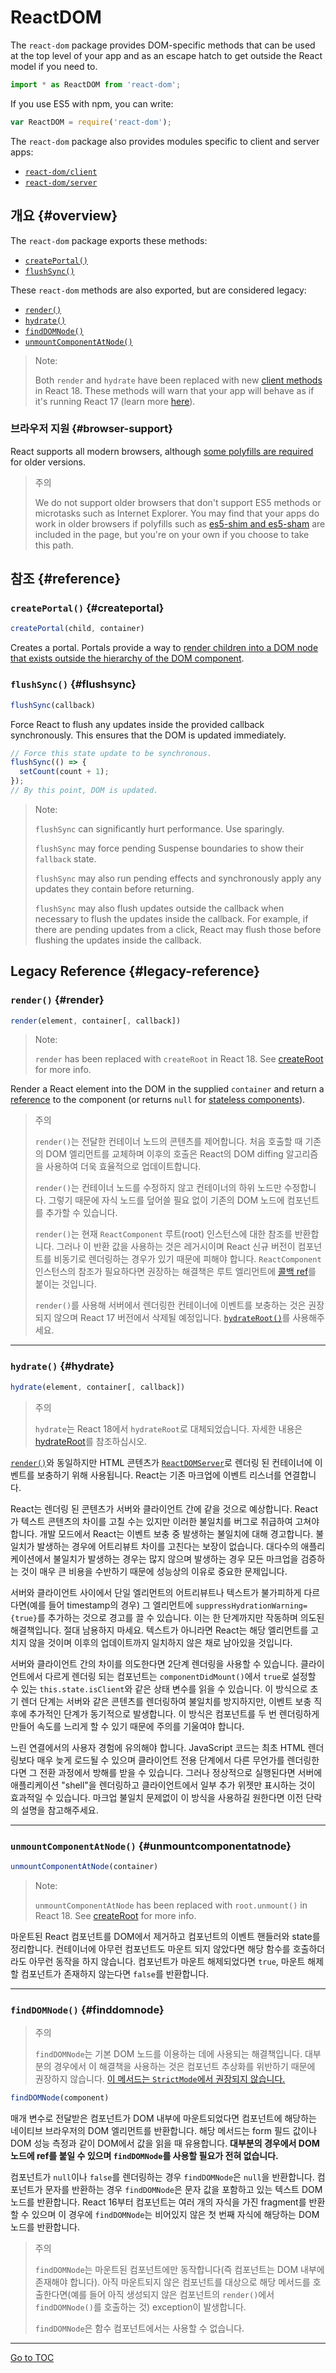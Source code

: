 
# ReactDOM


The `react-dom` package provides DOM-specific methods that can be used at the top level of your app and as an escape hatch to get outside the React model if you need to.

```js
import * as ReactDOM from 'react-dom';
```

If you use ES5 with npm, you can write:

```js
var ReactDOM = require('react-dom');
```

The `react-dom` package also provides modules specific to client and server apps:
- [`react-dom/client`](./react-dom-client.html)
- [`react-dom/server`](./react-dom-server.html)

## 개요 {#overview}

The `react-dom` package exports these methods:
- [`createPortal()`](#createportal)
- [`flushSync()`](#flushsync)

These `react-dom` methods are also exported, but are considered legacy:
- [`render()`](#render)
- [`hydrate()`](#hydrate)
- [`findDOMNode()`](#finddomnode)
- [`unmountComponentAtNode()`](#unmountcomponentatnode)

> Note: 
> 
> Both `render` and `hydrate` have been replaced with new [client methods](./react-dom-client.html) in React 18. These methods will warn that your app will behave as if it's running React 17 (learn more [here](https://reactjs.org/link/switch-to-createroot)).

### 브라우저 지원 {#browser-support}

React supports all modern browsers, although [some polyfills are required](./javascript-environment-requirements.html) for older versions.

> 주의
>
> We do not support older browsers that don't support ES5 methods or microtasks such as Internet Explorer. You may find that your apps do work in older browsers if polyfills such as [es5-shim and es5-sham](https://github.com/es-shims/es5-shim) are included in the page, but you're on your own if you choose to take this path.

## 참조 {#reference}

### `createPortal()` {#createportal}

```javascript
createPortal(child, container)
```

Creates a portal. Portals provide a way to [render children into a DOM node that exists outside the hierarchy of the DOM component](./portals.html).

### `flushSync()` {#flushsync}

```javascript
flushSync(callback)
```

Force React to flush any updates inside the provided callback synchronously. This ensures that the DOM is updated immediately.

```javascript
// Force this state update to be synchronous.
flushSync(() => {
  setCount(count + 1);
});
// By this point, DOM is updated.
```

> Note:
> 
> `flushSync` can significantly hurt performance. Use sparingly.
> 
> `flushSync` may force pending Suspense boundaries to show their `fallback` state.
> 
> `flushSync` may also run pending effects and synchronously apply any updates they contain before returning.
> 
> `flushSync` may also flush updates outside the callback when necessary to flush the updates inside the callback. For example, if there are pending updates from a click, React may flush those before flushing the updates inside the callback.

## Legacy Reference {#legacy-reference}
### `render()` {#render}
```javascript
render(element, container[, callback])
```

> Note:
>
> `render` has been replaced with `createRoot` in React 18. See [createRoot](./react-dom-client.html#createroot) for more info.

Render a React element into the DOM in the supplied `container` and return a [reference](./more-about-refs.html) to the component (or returns `null` for [stateless components](./components-and-props.html#function-and-class-components)).


> 주의
>
> `render()`는 전달한 컨테이너 노드의 콘텐츠를 제어합니다. 처음 호출할 때 기존의 DOM 엘리먼트를 교체하며 이후의 호출은 React의 DOM diffing 알고리즘을 사용하여 더욱 효율적으로 업데이트합니다.
>
> `render()`는 컨테이너 노드를 수정하지 않고 컨테이너의 하위 노드만 수정합니다. 그렇기 때문에 자식 노드를 덮어쓸 필요 없이 기존의 DOM 노드에 컴포넌트를 추가할 수 있습니다.
>
> `render()`는 현재 `ReactComponent` 루트(root) 인스턴스에 대한 참조를 반환합니다. 그러나 이 반환 값을 사용하는 것은 레거시이며 React 신규 버전이 컴포넌트를 비동기로 렌더링하는 경우가 있기 때문에 피해야 합니다. `ReactComponent` 인스턴스의 참조가 필요하다면 권장하는 해결책은 루트 엘리먼트에 [콜백 ref](./refs-and-the-dom.html#callback-refs)를 붙이는 것입니다.
>
> `render()`를 사용해 서버에서 렌더링한 컨테이너에 이벤트를 보충하는 것은 권장되지 않으며 React 17 버전에서 삭제될 예정입니다. [`hydrateRoot()`](#hydrateroot)를 사용해주세요.

* * *

### `hydrate()` {#hydrate}

```javascript
hydrate(element, container[, callback])
```

> 주의
>
> `hydrate`는 React 18에서 `hydrateRoot`로 대체되었습니다. 자세한 내용은 [hydrateRoot](./react-dom-client.html#hydrateroot)를 참조하십시오.

[`render()`](#render)와 동일하지만 HTML 콘텐츠가 [`ReactDOMServer`](./react-dom-server.html)로 렌더링 된 컨테이너에 이벤트를 보충하기 위해 사용됩니다. React는 기존 마크업에 이벤트 리스너를 연결합니다.

React는 렌더링 된 콘텐츠가 서버와 클라이언트 간에 같을 것으로 예상합니다. React가 텍스트 콘텐츠의 차이를 고칠 수는 있지만 이러한 불일치를 버그로 취급하여 고쳐야 합니다. 개발 모드에서 React는 이벤트 보충 중 발생하는 불일치에 대해 경고합니다. 불일치가 발생하는 경우에 어트리뷰트 차이를 고친다는 보장이 없습니다. 대다수의 애플리케이션에서 불일치가 발생하는 경우는 많지 않으며 발생하는 경우 모든 마크업을 검증하는 것이 매우 큰 비용을 수반하기 때문에 성능상의 이유로 중요한 문제입니다.

서버와 클라이언트 사이에서 단일 엘리먼트의 어트리뷰트나 텍스트가 불가피하게 다르다면(예를 들어 timestamp의 경우) 그 엘리먼트에 `suppressHydrationWarning={true}`를 추가하는 것으로 경고를 끌 수 있습니다. 이는 한 단계까지만 작동하며 의도된 해결책입니다. 절대 남용하지 마세요. 텍스트가 아니라면 React는 해당 엘리먼트를 고치지 않을 것이며 이후의 업데이트까지 일치하지 않은 채로 남아있을 것입니다.

서버와 클라이언트 간의 차이를 의도한다면 2단계 렌더링을 사용할 수 있습니다. 클라이언트에서 다르게 렌더링 되는 컴포넌트는 `componentDidMount()`에서 `true`로 설정할 수 있는 `this.state.isClient`와 같은 상태 변수를 읽을 수 있습니다. 이 방식으로 초기 렌더 단계는 서버와 같은 콘텐츠를 렌더링하여 불일치를 방지하지만, 이벤트 보충 직후에 추가적인 단계가 동기적으로 발생합니다. 이 방식은 컴포넌트를 두 번 렌더링하게 만들어 속도를 느리게 할 수 있기 때문에 주의를 기울여야 합니다.

느린 연결에서의 사용자 경험에 유의해야 합니다. JavaScript 코드는 최초 HTML 렌더링보다 매우 늦게 로드될 수 있으며 클라이언트 전용 단계에서 다른 무언가를 렌더링한다면 그 전환 과정에서 방해를 받을 수 있습니다. 그러나 정상적으로 실행된다면 서버에 애플리케이션 "shell"을 렌더링하고 클라이언트에서 일부 추가 위젯만 표시하는 것이 효과적일 수 있습니다. 마크업 불일치 문제없이 이 방식을 사용하길 원한다면 이전 단락의 설명을 참고해주세요.

* * *

### `unmountComponentAtNode()` {#unmountcomponentatnode}

```javascript
unmountComponentAtNode(container)
```

> Note:
>
> `unmountComponentAtNode` has been replaced with `root.unmount()` in React 18. See [createRoot](./react-dom-client.html#createroot) for more info.

마운트된 React 컴포넌트를 DOM에서 제거하고 컴포넌트의 이벤트 핸들러와 state를 정리합니다. 컨테이너에 아무런 컴포넌트도 마운트 되지 않았다면 해당 함수를 호출하더라도 아무런 동작을 하지 않습니다. 컴포넌트가 마운트 해제되었다면 `true`, 마운트 해제할 컴포넌트가 존재하지 않는다면 `false`를 반환합니다.

* * *

### `findDOMNode()` {#finddomnode}

> 주의
>
> `findDOMNode`는 기본 DOM 노드를 이용하는 데에 사용되는 해결책입니다. 대부분의 경우에서 이 해결책을 사용하는 것은 컴포넌트 추상화를 위반하기 때문에 권장하지 않습니다. [이 메서드는 `StrictMode`에서 권장되지 않습니다.](./strict-mode.html#warning-about-deprecated-finddomnode-usage)

```javascript
findDOMNode(component)
```

매개 변수로 전달받은 컴포넌트가 DOM 내부에 마운트되었다면 컴포넌트에 해당하는 네이티브 브라우저의 DOM 엘리먼트를 반환합니다. 해당 메서드는 form 필드 값이나 DOM 성능 측정과 같이 DOM에서 값을 읽을 때 유용합니다. **대부분의 경우에서 DOM 노드에 ref를 붙일 수 있으며 `findDOMNode`를 사용할 필요가 전혀 없습니다.**

컴포넌트가 `null`이나 `false`를 렌더링하는 경우 `findDOMNode`은 `null`을 반환합니다. 컴포넌트가 문자를 반환하는 경우 `findDOMNode`은 문자 값을 포함하고 있는 텍스트 DOM 노드를 반환합니다. React 16부터 컴포넌트는 여러 개의 자식을 가진 fragment를 반환할 수 있으며 이 경우에 `findDOMNode`는 비어있지 않은 첫 번째 자식에 해당하는 DOM 노드를 반환합니다.

> 주의
>
> `findDOMNode`는 마운트된 컴포넌트에만 동작합니다(즉 컴포넌트는 DOM 내부에 존재해야 합니다). 아직 마운트되지 않은 컴포넌트를 대상으로 해당 메서드를 호출한다면(예를 들어 아직 생성되지 않은 컴포넌트의 `render()`에서 `findDOMNode()`를 호출하는 것) exception이 발생합니다.
>
> `findDOMNode`은 함수 컴포넌트에서는 사용할 수 없습니다.

* * *
<span style="float: footnote;"><a href="./index.html#toc">Go to TOC</a></span>
